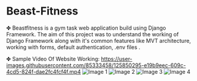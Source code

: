 # Beast-Fitness

✤ Beastfitness is a gym task web application build using Django Framework. The aim of this project was to understand the working of Django Framework along with it's common features like MVT architecture, working with forms, default authentication, .env files .

✤ Sample Video Of Website Working:
 https://user-images.githubusercontent.com/85333458/125850295-e19b9eec-609c-4cd5-824f-dae2fc4fcf4f.mp4
![Image 1](https://user-images.githubusercontent.com/85333458/125514924-139ddf90-a1b0-48e2-8011-6fbfd60a0e4b.png)
![Image 2](https://user-images.githubusercontent.com/85333458/125514971-0232085b-1cc6-4ede-a6a3-1c9f2851bf2a.png)
![Image 3](https://user-images.githubusercontent.com/85333458/125515001-42656f1d-1995-4a74-b5cf-9542ebc75794.png)
![Image 4](https://user-images.githubusercontent.com/85333458/125515039-d60e6bee-4667-4fe3-b9b5-3f51a010060f.png)










